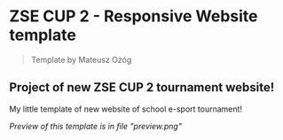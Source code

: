 # ZSE CUP 2 - Responsive Website template
> Template by Mateusz Ożóg

## Project of new ZSE CUP 2 tournament website!

My little template of new website of school e-sport tournament!

*Preview of this template is in file "preview.png"*
